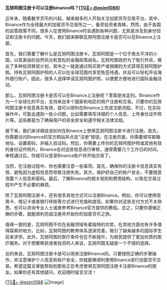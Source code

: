 **瓦努阿图注册卡可以注册binance吗？[[TG💪+ @esim1088](https://t.me/s/esim1088)]**

近年来，随着数字货币的兴起，越来越多的人开始关注加密货币交易平台。其中，Binance作为全球最大的加密货币交易所之一，备受投资者青睐。然而，由于各国的监管政策不同，很多人在使用Binance时会遇到各种问题，尤其是涉及到身份验证和注册卡的问题。今天，我们就来聊聊瓦努阿图注册卡是否可以在Binance上注册。

首先，我们需要了解什么是瓦努阿图注册卡。瓦努阿图是一个位于南太平洋的小国，以其美丽的自然风光和宽松的金融政策闻名。瓦努阿图政府为了吸引外资，推出了多种投资移民计划，其中之一就是通过购买房产或捐赠的方式获得瓦努阿图护照。持有瓦努阿图护照的人可以在全球范围内享受免签待遇，并且可以轻松开设海外银行账户。因此，很多人选择申请瓦努阿图护照，以便更方便地进行国际金融活动。

那么，瓦努阿图注册卡是否可以在Binance上注册呢？答案是肯定的。Binance作为一个全球化的平台，支持来自多个国家和地区的用户注册和交易。只要你的瓦努阿图注册卡信息真实有效，就可以顺利在Binance上完成注册流程。不过，在实际操作中，可能会遇到一些小问题，比如需要填写详细的个人信息、上传身份证件照片等。这些都是为了确保用户的资金安全和遵守相关法律法规。

接下来，我们来详细说说如何在Binance上使用瓦努阿图注册卡进行注册。首先，你需要访问Binance的官方网站并点击“注册”按钮。在注册页面，你需要填写邮箱地址、设置密码，并输入验证码。然后，你需要上传你的瓦努阿图护照或其他有效的身份证件照片。Binance会对这些信息进行审核，通常需要几个工作日的时间。审核通过后，你就可以登录Binance账户并开始交易了。

当然，在注册过程中，你也需要注意一些事项。首先，确保你的注册卡信息真实有效，避免因为虚假信息而导致注册失败。其次，保护好自己的账户安全，不要随意泄露个人信息和密码。最后，了解Binance的相关规则和费用结构，以免在交易过程中产生不必要的麻烦。

除了瓦努阿图注册卡，还有很多其他方式可以注册Binance。例如，你可以使用信用卡、借记卡或者银行转账等方式进行充值和提现。如果你对这些支付方式不太熟悉，也可以咨询专业人士或者参考Binance官方提供的教程。总之，只要你遵循正确的步骤，就能顺利完成注册并开始你的加密货币之旅。

值得一提的是，瓦努阿图不仅在金融领域有着独特的优势，在其他方面也有许多值得探索的地方。比如，瓦努阿图的教育体系逐渐完善，吸引了越来越多的国际学生前来求学。此外，瓦努阿图的医疗条件也在不断提升，为居民提供了更加优质的医疗服务。对于想要移民或者投资的人来说，瓦努阿图无疑是一个不错的选择。

总的来说，瓦努阿图注册卡是可以用来注册Binance的。只要按照正确的步骤操作，并注意保护个人信息和账户安全，你就能够顺利使用Binance进行加密货币交易。希望这篇文章能帮助到那些正在考虑使用瓦努阿图注册卡注册Binance的朋友。如果你还有其他疑问，欢迎随时留言交流！

[[TG💪+ @esim1088](https://t.me/s/esim1088) ![Image](https://i.postimg.cc/4NQfJmqS/Snipaste-2025-05-13-00-14-12.png)]